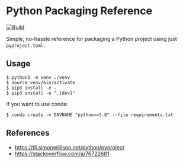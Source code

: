 # Python Packaging Reference

[![Build](https://github.com/alexandru-dinu/python-packaging/actions/workflows/main.yml/badge.svg)](https://github.com/alexandru-dinu/python-packaging/actions/workflows/main.yml)

Simple, no-hassle reference for packaging a Python project using just `pyproject.toml`.

## Usage

```console
$ python3 -m venv ./venv
$ source venv/bin/activate
$ pip3 install -e .
$ pip3 install -e ".[dev]"
```

If you want to use conda:
```console
$ conda create -n ENVNAME "python>=3.8" --file requirements.txt
```

## References
- https://til.simonwillison.net/python/pyproject
- https://stackoverflow.com/a/76722681
